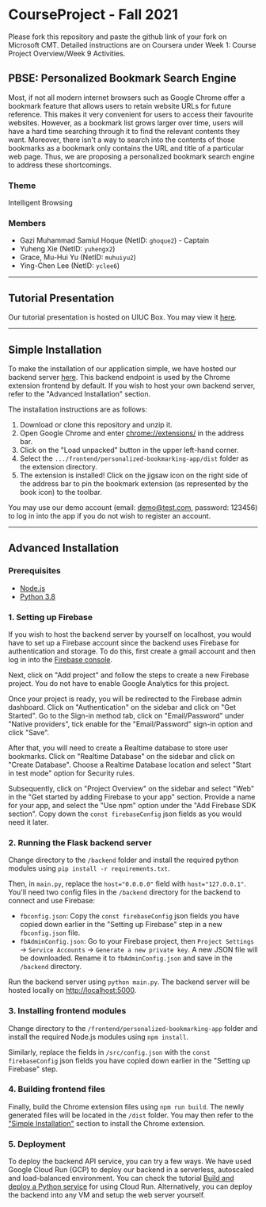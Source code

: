 # CourseProject - Fall 2021

Please fork this repository and paste the github link of your fork on Microsoft CMT. Detailed instructions are on Coursera under Week 1: Course Project Overview/Week 9 Activities.

## PBSE: Personalized Bookmark Search Engine

Most, if not all modern internet browsers such as Google Chrome offer a bookmark feature that allows users to retain website URLs for future reference. This makes it very convenient for users to access their favourite websites. However, as a bookmark list grows larger over time, users will have a hard time searching through it to find the relevant contents they want. Moreover, there isn't a way to search into the contents of those bookmarks as a bookmark only contains the URL and title of a particular web page. Thus, we are proposing a personalized bookmark search engine to address these shortcomings.

### Theme

Intelligent Browsing

### Members

- Gazi Muhammad Samiul Hoque (NetID: `ghoque2`) -  Captain
- Yuheng Xie (NetID: `yuhengx2`)
- Grace, Mu-Hui Yu (NetID: `muhuiyu2`)
- Ying-Chen Lee (NetID: `yclee6`)

---

## Tutorial Presentation

Our tutorial presentation is hosted on UIUC Box. You may view it [here](https://www.dropbox.com/scl/fi/0101w22yunh3konuegklf/CS410_Final_Project_PBSE_Tutorial_Presentation.mp4?rlkey=w5ngwozczhardyzuzvt4xm1cx&st=loqn99cd&dl=0).

---

## Simple Installation

To make the installation of our application simple, we have hosted our backend server [here](https://pbse-md7vc2dicq-as.a.run.app/). This backend endpoint is used by the Chrome extension frontend by default. If you wish to host your own backend server, refer to the "Advanced Installation" section.

The installation instructions are as follows:

1. Download or clone this repository and unzip it.
2. Open Google Chrome and enter <chrome://extensions/> in the address bar.
3. Click on the "Load unpacked" button in the upper left-hand corner.
4. Select the `.../frontend/personalized-bookmarking-app/dist` folder as the extension directory.
5. The extension is installed! Click on the jigsaw icon on the right side of the address bar to pin the bookmark extension (as represented by the book icon) to the toolbar.

You may use our demo account (email: demo@test.com, password: 123456) to log in into the app if you do not wish to register an account.

---

## Advanced Installation

### Prerequisites

- [Node.js](https://nodejs.org/en/download/)
- [Python 3.8](https://www.python.org/downloads/release/python-380/)

### 1. Setting up Firebase

If you wish to host the backend server by yourself on localhost, you would have to set up a Firebase account since the backend uses Firebase for authentication and storage.  To do this, first create a gmail account and then log in into the [Firebase console](https://console.firebase.google.com/).

Next, click on "Add project" and follow the steps to create a new Firebase project. You do not have to enable Google Analytics for this project.

Once your project is ready, you will be redirected to the Firebase admin dashboard. Click on "Authentication" on the sidebar and click on "Get Started". Go to the Sign-in method tab, click on "Email/Password" under "Native providers", tick enable for the "Email/Password" sign-in option and click "Save".

After that, you will need to create a Realtime database to store user bookmarks. Click on "Realtime Database" on the sidebar and click on "Create Database". Choose a Realtime Database location and select "Start in test mode" option for Security rules.

Subsequently, click on "Project Overview" on the sidebar and select "Web" in the "Get started by adding Firebase to your app" section. Provide a name for your app, and select the "Use npm" option under the "Add Firebase SDK section". Copy down the `const firebaseConfig` json fields as you would need it later.

### 2. Running the Flask backend server

Change directory to the `/backend` folder and install the required python modules using `pip install -r requirements.txt`.

Then, in `main.py`, replace the `host="0.0.0.0"` field with `host="127.0.0.1"`. You'll need two config files in the `/backend` directory for the backend to connect and use Firebase:

- `fbconfig.json`: Copy the `const firebaseConfig` json fields you have copied down earlier in the "Setting up Firebase" step in a new `fbconfig.json` file.
- `fbAdminConfig.json`: Go to your Firebase project, then `Project Settings` -> `Service Accounts` -> `Generate a new private key`. A new JSON file will be downloaded. Rename it to `fbAdminConfig.json` and save in the `/backend` directory.

Run the backend server using `python main.py`. The backend server will be hosted locally on <http://localhost:5000>.

### 3. Installing frontend modules

Change directory to the `/frontend/personalized-bookmarking-app` folder and install the required Node.js modules using `npm install`.

Similarly, replace the fields in `/src/config.json` with the `const firebaseConfig` json fields you have copied down earlier in the "Setting up Firebase" step.

### 4. Building frontend files

Finally, build the Chrome extension files using `npm run build`. The newly generated files will be located in the `/dist` folder. You may then refer to the ["Simple Installation"](#simple-installation) section to install the Chrome extension.

### 5. Deployment

To deploy the backend API service, you can try a few ways. We have used Google Cloud Run (GCP) to deploy our backend in a serverless, autoscaled and load-balanced environment. You can check the tutorial [Build and deploy a Python service](https://cloud.google.com/run/docs/quickstarts/build-and-deploy/python) for using Cloud Run. Alternatively, you can deploy the backend into any VM and setup the web server yourself.
